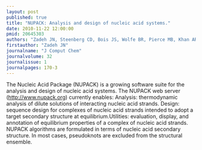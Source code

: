 ```yaml
---
layout: post
published: true
title: "NUPACK: Analysis and design of nucleic acid systems."
date: 2010-11-22 12:00:00
pmid: 20645303
authors: "Zadeh JN, Steenberg CD, Bois JS, Wolfe BR, Pierce MB, Khan AR, Dirks RM, Pierce NA"
firstauthor: "Zadeh JN"
journalname: "J Comput Chem"
journalvolume: 32
journalissue: 1
journalpages: 170-3
---
```


The Nucleic Acid Package (NUPACK) is a growing software suite for the analysis and design of nucleic acid systems. The NUPACK web server (http://www.nupack.org) currently enables: Analysis: thermodynamic analysis of dilute solutions of interacting nucleic acid strands. Design: sequence design for complexes of nucleic acid strands intended to adopt a target secondary structure at equilibrium.Utilities: evaluation, display, and annotation of equilibrium properties of a complex of nucleic acid strands. NUPACK algorithms are formulated in terms of nucleic acid secondary structure. In most cases, pseudoknots are excluded from the structural ensemble.

